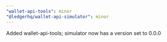 ```yaml
---
"wallet-api-tools": minor
"@ledgerhq/wallet-api-simulator": minor
---
```


Added wallet-api-tools; simulator now has a version set to 0.0.0
